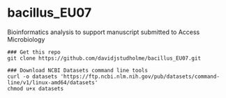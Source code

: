 # bacillus_EU07
Bioinformatics analysis to support manuscript submitted to Access Microbiology



```
### Get this repo
git clone https://github.com/davidjstudholme/bacillus_EU07.git

### Download NCBI Datasets command line tools
curl -o datasets 'https://ftp.ncbi.nlm.nih.gov/pub/datasets/command-line/v1/linux-amd64/datasets'
chmod u+x datasets 

```

